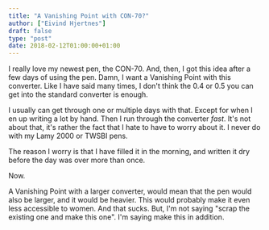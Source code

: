 ```yaml
---
title: "A Vanishing Point with CON-70?"
author: ["Eivind Hjertnes"]
draft: false
type: "post"
date: 2018-02-12T01:00:00+01:00
---
```


I really love my newest pen, the CON-70. And, then, I got this idea
after a few days of using the pen. Damn, I want a Vanishing Point with
this converter. Like I have said many times, I don't think the 0.4 or
0.5 you can get into the standard converter is enough.

I usually can get through one or multiple days with that. Except for
when I en up writing a lot by hand. Then I run through the converter
_fast_. It's not about that, it's rather the fact that I hate to have to
worry about it. I never do with my Lamy 2000 or TWSBI pens.

The reason I worry is that I have filled it in the morning, and written
it dry before the day was over more than once.

Now.

A Vanishing Point with a larger converter, would mean that the pen would
also be larger, and it would be heavier. This would probably make it
even less accessible to women. And that sucks. But, I'm not saying
"scrap the existing one and make this one". I'm saying make this in
addition.
